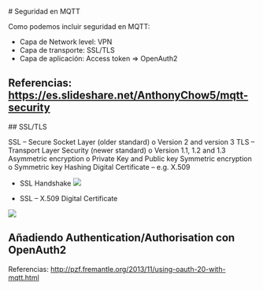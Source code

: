 # Seguridad en MQTT

Como podemos incluir seguridad en MQTT:

* Capa de Network level: VPN
* Capa de transporte: SSL/TLS
* Capa de aplicación: Access token => OpenAuth2

## Referencias: https://es.slideshare.net/AnthonyChow5/mqtt-security

## SSL/TLS

SSL – Secure Socket Layer (older standard) o Version 2 and version 3
TLS – Transport Layer Security (newer standard) o Version 1.1, 1.2 and 1.3
Asymmetric encryption o Private Key and Public key
Symmetric encryption o Symmetric key
Hashing
Digital Certificate – e.g. X.509

* SSL Handshake
![](https://www.ibm.com/support/knowledgecenter/en/SSFKSJ_7.1.0/com.ibm.mq.doc/sy10660a.gif)

* SSL – X.509 Digital Certificate

![](https://image.slidesharecdn.com/mqttsecurity-180403224936/95/mqtt-security-15-638.jpg?cb=1522795890)

## Añadiendo Authentication/Authorisation con OpenAuth2

Referencias: http://pzf.fremantle.org/2013/11/using-oauth-20-with-mqtt.html

